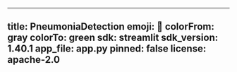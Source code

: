 ---------
title: PneumoniaDetection
emoji: 🐨
colorFrom: gray
colorTo: green
sdk: streamlit
sdk_version: 1.40.1
app_file: app.py
pinned: false
license: apache-2.0
--------
